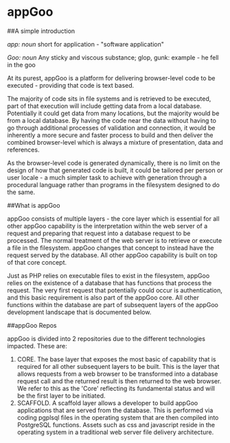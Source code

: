 # appGoo

##A simple introduction

_app: noun_
short for application - "software application"

_Goo: noun_
Any sticky and viscous substance; glop, gunk: example - he fell in the goo

At its purest, appGoo is a platform for delivering browser-level code to be executed - providing that code is text based.

The majority of code sits in file systems and is retrieved to be executed, part of that execution will include getting data from a local database. Potentially it could get data from many locations, but the majority would be from a local database. By having the code near the data without having to go through additional processes of validation and connection, it would be inherently a more secure and faster process to build and then deliver the combined browser-level which is always a mixture of presentation, data and references.

As the browser-level code is generated dynamically, there is no limit on the design of how that generated code is built, it could be tailored per person or user locale - a much simpler task to achieve with generation through a procedural language rather than programs in the filesystem designed to do the same.

##What is appGoo

appGoo consists of multiple layers - the core layer which is essential for all other appGoo capability is the interpretation within the web server of a request and preparing that request into a database request to be processed. The normal treatment of the web server is to retrieve or execute a file in the filesystem. appGoo changes that concept to instead have the request served by the database. All other appGoo capability is built on top of that core concept.

Just as PHP relies on executable files to exist in the filesystem, appGoo relies on the existence of a database that has functions that process the request. The very first request that potentially could occur is authentication, and this basic requirement is also part of the appGoo core. All other functions within the database are part of subsequent layers of the appGoo development landscape that is documented below.

##appGoo Repos

appGoo is divided into 2 repositories due to the different technologies impacted. These are:

1. CORE. The base layer that exposes the most basic of capability that is required for all other subsequent layers to be built. This is the layer that allows requests from a web browser to be transformed into a database request call and the returned result is then returned to the web browser. We refer to this as the 'Core' reflecting its fundamental status and will be the first layer to be initiated.
2. SCAFFOLD. A scaffold layer allows a developer to build appGoo applications that are served from the database. This is performed via coding pgplsql files in the operating system that are then compiled into PostgreSQL functions. Assets such as css and javascript reside in the operating system in a traditional web server file delivery architecture. 
